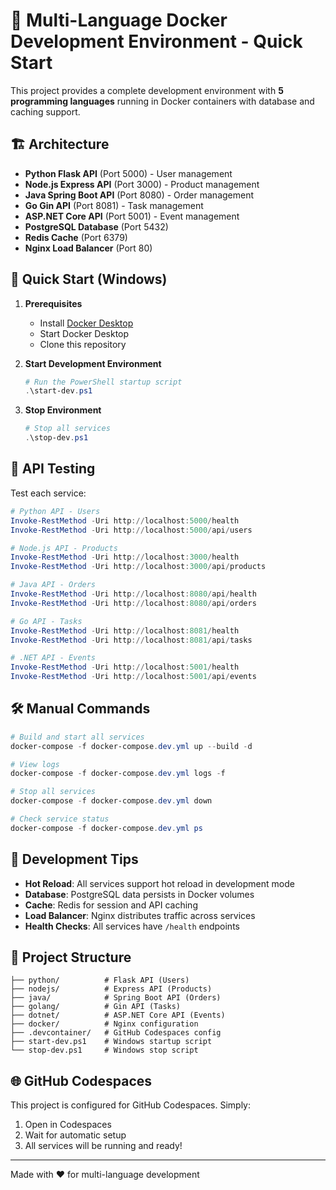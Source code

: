 # 🚀 Multi-Language Docker Development Environment - Quick Start

This project provides a complete development environment with **5 programming languages** running in Docker containers with database and caching support.

## 🏗️ Architecture

- **Python Flask API** (Port 5000) - User management
- **Node.js Express API** (Port 3000) - Product management  
- **Java Spring Boot API** (Port 8080) - Order management
- **Go Gin API** (Port 8081) - Task management
- **ASP.NET Core API** (Port 5001) - Event management
- **PostgreSQL Database** (Port 5432)
- **Redis Cache** (Port 6379)
- **Nginx Load Balancer** (Port 80)

## 🚀 Quick Start (Windows)

1. **Prerequisites**
   - Install [Docker Desktop](https://www.docker.com/products/docker-desktop/)
   - Start Docker Desktop
   - Clone this repository

2. **Start Development Environment**
   ```powershell
   # Run the PowerShell startup script
   .\start-dev.ps1
   ```

3. **Stop Environment**
   ```powershell
   # Stop all services
   .\stop-dev.ps1
   ```

## 🧪 API Testing

Test each service:

```powershell
# Python API - Users
Invoke-RestMethod -Uri http://localhost:5000/health
Invoke-RestMethod -Uri http://localhost:5000/api/users

# Node.js API - Products  
Invoke-RestMethod -Uri http://localhost:3000/health
Invoke-RestMethod -Uri http://localhost:3000/api/products

# Java API - Orders
Invoke-RestMethod -Uri http://localhost:8080/api/health
Invoke-RestMethod -Uri http://localhost:8080/api/orders

# Go API - Tasks
Invoke-RestMethod -Uri http://localhost:8081/health
Invoke-RestMethod -Uri http://localhost:8081/api/tasks

# .NET API - Events
Invoke-RestMethod -Uri http://localhost:5001/health
Invoke-RestMethod -Uri http://localhost:5001/api/events
```

## 🛠️ Manual Commands

```powershell
# Build and start all services
docker-compose -f docker-compose.dev.yml up --build -d

# View logs
docker-compose -f docker-compose.dev.yml logs -f

# Stop all services
docker-compose -f docker-compose.dev.yml down

# Check service status
docker-compose -f docker-compose.dev.yml ps
```

## 🔧 Development Tips

- **Hot Reload**: All services support hot reload in development mode
- **Database**: PostgreSQL data persists in Docker volumes
- **Cache**: Redis for session and API caching
- **Load Balancer**: Nginx distributes traffic across services
- **Health Checks**: All services have `/health` endpoints

## 📁 Project Structure

```
├── python/          # Flask API (Users)
├── nodejs/          # Express API (Products)  
├── java/            # Spring Boot API (Orders)
├── golang/          # Gin API (Tasks)
├── dotnet/          # ASP.NET Core API (Events)
├── docker/          # Nginx configuration
├── .devcontainer/   # GitHub Codespaces config
├── start-dev.ps1    # Windows startup script
└── stop-dev.ps1     # Windows stop script
```

## 🌐 GitHub Codespaces

This project is configured for GitHub Codespaces. Simply:
1. Open in Codespaces
2. Wait for automatic setup
3. All services will be running and ready!

---

Made with ❤️ for multi-language development